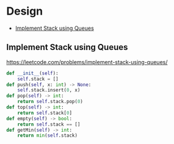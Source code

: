 # Design

+ [Implement Stack using Queues](#implement-stack-using-queues)

[comment]: <> (Stop)

## Implement Stack using Queues

https://leetcode.com/problems/implement-stack-using-queues/

```python
def __init__(self):
    self.stack = []
def push(self, x: int) -> None:
    self.stack.insert(0, x)
def pop(self) -> int:
    return self.stack.pop(0)
def top(self) -> int:
    return self.stack[0]
def empty(self) -> bool:
    return self.stack == []
def getMin(self) -> int:
    return min(self.stack)
```